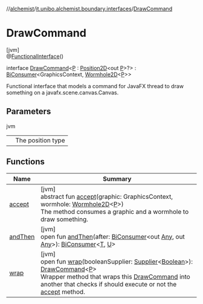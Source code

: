 //[alchemist](../../../index.md)/[it.unibo.alchemist.boundary.interfaces](../index.md)/[DrawCommand](index.md)

# DrawCommand

[jvm]\
@[FunctionalInterface](https://docs.oracle.com/javase/8/docs/api/java/lang/FunctionalInterface.html)()

interface [DrawCommand](index.md)<[P](index.md) : [Position2D](../../it.unibo.alchemist.model.interfaces/-position2-d/index.md)<out [P](../../it.unibo.alchemist.boundary.monitor.generic/-numeric-label-monitor/index.md)>?> : [BiConsumer](https://docs.oracle.com/javase/8/docs/api/java/util/function/BiConsumer.html)<GraphicsContext, [Wormhole2D](../../it.unibo.alchemist.boundary.wormhole.interfaces/-wormhole2-d/index.md)<[P](../../it.unibo.alchemist.boundary.monitor.generic/-numeric-label-monitor/index.md)>> 

Functional interface that models a command for JavaFX thread to draw something on a javafx.scene.canvas.Canvas.

## Parameters

jvm

| | |
|---|---|
| <P> | The position type |

## Functions

| Name | Summary |
|---|---|
| [accept](accept.md) | [jvm]<br>abstract fun [accept](accept.md)(graphic: GraphicsContext, wormhole: [Wormhole2D](../../it.unibo.alchemist.boundary.wormhole.interfaces/-wormhole2-d/index.md)<[P](../../it.unibo.alchemist.boundary.monitor.generic/-numeric-label-monitor/index.md)>)<br>The method consumes a graphic and a wormhole to draw something. |
| [andThen](index.md#1490799502%2FFunctions%2F-267951372) | [jvm]<br>open fun [andThen](index.md#1490799502%2FFunctions%2F-267951372)(after: [BiConsumer](https://docs.oracle.com/javase/8/docs/api/java/util/function/BiConsumer.html)<out [Any](https://kotlinlang.org/api/latest/jvm/stdlib/kotlin/-any/index.html), out [Any](https://kotlinlang.org/api/latest/jvm/stdlib/kotlin/-any/index.html)>): [BiConsumer](https://docs.oracle.com/javase/8/docs/api/java/util/function/BiConsumer.html)<[T](../../it.unibo.alchemist.boundary.monitor.generic/-numeric-label-monitor/index.md), [U](https://docs.oracle.com/javase/8/docs/api/java/util/function/BiConsumer.html)> |
| [wrap](wrap.md) | [jvm]<br>open fun [wrap](wrap.md)(booleanSupplier: [Supplier](https://docs.oracle.com/javase/8/docs/api/java/util/function/Supplier.html)<[Boolean](https://docs.oracle.com/javase/8/docs/api/java/lang/Boolean.html)>): [DrawCommand](index.md)<[P](../../it.unibo.alchemist.boundary.monitor.generic/-numeric-label-monitor/index.md)><br>Wrapper method that wraps this [DrawCommand](index.md) into another that checks if should execute or not the [accept](accept.md) method. |
